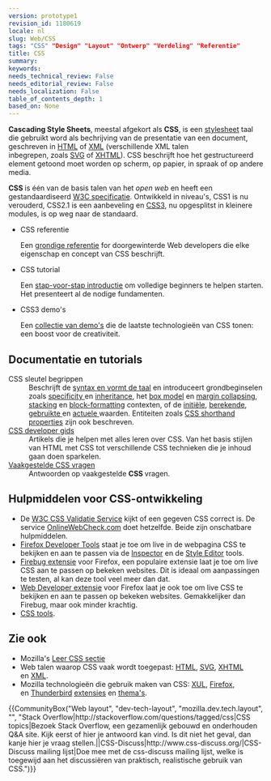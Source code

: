 ```yaml
---
version: prototype1
revision_id: 1180619
locale: nl
slug: Web/CSS
tags: "CSS" "Design" "Layout" "Ontwerp" "Verdeling" "Referentie"
title: CSS
summary: 
keywords: 
needs_technical_review: False
needs_editorial_review: False
needs_localization: False
table_of_contents_depth: 1
based_on: None
---
```

<p><span class="seoSummary"><strong>Cascading Style Sheets</strong>, meestal afgekort als&nbsp;<strong>CSS</strong>, is een&nbsp;<a href="/en-US/docs/DOM/stylesheet">stylesheet</a> taal die gebruikt word als bechrijving van de&nbsp;presentatie van een document, geschreven in <a href="/en-US/docs/HTML" title="The HyperText Mark-up Language">HTML</a></span> of&nbsp;<a href="/en-US/docs/XML" title="en-US/docs/XML">XML</a> (verschillende XML talen inbegrepen,&nbsp;zoals&nbsp;<a href="/en-US/docs/SVG" title="en-US/docs/SVG">SVG</a>&nbsp;of&nbsp;<a href="/en-US/docs/XHTML" title="en-US/docs/XHTML">XHTML</a>). CSS beschrijft hoe het gestructureerd element getoond&nbsp;moet worden op scherm, op papier, in spraak of op andere media.</p>

<p><strong>CSS&nbsp;</strong>is één van de basis talen van het <em>open web</em> en heeft een gestandaardiseerd <a href="http://w3.org/Style/CSS/#specs">W3C specificatie</a>. Ontwikkeld in niveau's, CSS1 is nu verouderd, CSS2.1 is een aanbeveling&nbsp;en <a href="/en-US/docs/CSS/CSS3">CSS3</a>, nu opgesplitst in kleinere modules, is op weg naar de standaard.</p>

<section id="sect1">
<ul class="card-grid">
 <li><span>CSS referentie</span>

  <p>Een&nbsp;<a href="/en-US/docs/Web/CSS/Reference">grondige referentie</a>&nbsp;for doorgewinterde Web developers die elke eigenschap en concept van CSS beschrijft.</p>
 </li>
 <li><span>CSS tutorial</span>
  <p>Een&nbsp;<a href="/nl/docs/Learn/CSS/Introduction_to_CSS" title="en-US/docs/CSS/Getting_Started">stap-voor-stap introductie</a>&nbsp;om volledige beginners te helpen starten. Het presenteert al de nodige fundamenten.</p>
 </li>
 <li><span>CSS3 demo's</span>
  <p>Een&nbsp;<a href="/en-US/demos/tag/tech:css3" title="https://developer.mozilla.org/en-US/demos/tag/tech:css3">collectie&nbsp;van&nbsp;demo's</a> die de laatste technologieën van CSS tonen: een boost voor de creativiteit.</p>
 </li>
</ul>

<div class="row topicpage-table">
<div class="section">
<h2 class="Documentation" id="Documentation" name="Documentation">Documentatie en&nbsp;tutorials</h2>

<dl>
 <dt>CSS sleutel begrippen</dt>
 <dd>Beschrijft de <a href="/en-US/docs/CSS/Syntax">syntax en&nbsp;vormt de taal</a> en introduceert grondbeginselen zoals <a href="/en-US/docs/CSS/Specificity">specificity </a>en <a href="/en-US/docs/CSS/inheritance">inheritance</a>, het <a href="/en-US/docs/CSS/box_model">box model</a> en <a href="/en-US/docs/CSS/margin_collapsing">margin collapsing</a>, <a href="/en-US/docs/CSS/Understanding_z-index/The_stacking_context">stacking</a> en <a href="/en-US/docs/CSS/block_formatting_context">block-formatting</a> contexten, of de <a href="/en-US/docs/CSS/initial_value">initiële</a>, <a href="/en-US/docs/CSS/computed_value">berekende</a>, <a href="/en-US/docs/CSS/used_value">gebruikte </a>en <a href="/nl/docs/">actuele </a>waarden. Entiteiten zoals <a href="/en-US/docs/CSS/Shorthand_properties">CSS shorthand properties</a> zijn ook beschreven.</dd>
 <dt><a href="/en-US/docs/Web/Guide/CSS" title="/en-US/docs/Web/Guide/CSS">CSS developer gids</a></dt>
 <dd>Artikels die je helpen met alles leren over CSS. Van het&nbsp;basis stijlen van HTML met CSS tot verschillende CSS technieken die je inhoud gaan doen sparkelen.</dd>
 <dt><a href="/en-US/docs/Web/CSS/Common_CSS_Questions">Vaakgestelde&nbsp;CSS vragen</a></dt>
 <dd>Antwoorden op vaakgestelde&nbsp;<strong>CSS </strong>vragen.</dd>
</dl>
</div>

<div class="section">
<h2 class="Tools" id="Tools" name="Tools">Hulpmiddelen voor CSS-ontwikkeling</h2>

<ul>
 <li>De <a href="http://jigsaw.w3.org/css-validator/">W3C CSS Validatie Service</a> kijkt of een gegeven CSS correct is. De service <a href="//www.OnlineWebCheck.com/">OnlineWebCheck.com</a> doet hetzelfde. Beide zijn onschatbare hulpmiddelen.</li>
 <li><a href="/en-US/docs/Tools">Firefox Developer Tools</a>&nbsp;staat je toe om live in de webpagina CSS te bekijken en aan te passen via de <a href="/en-US/docs/Tools/Page_Inspector">Inspector</a> en de&nbsp;<a href="/en-US/docs/Tools/Style_Editor">Style Editor</a> tools.</li>
 <li><a class="link-https" href="https://addons.mozilla.org/en-US/firefox/addon/1843">Firebug extensie</a>&nbsp;voor Firefox, een populaire extensie laat je toe om live CSS aan te passen op bekeken websites. Dit is ideaal om aanpassingen te testen, al kan deze tool veel meer dan dat.</li>
 <li><a class="link-https" href="https://addons.mozilla.org/en-US/firefox/addon/60">Web Developer extensie</a>&nbsp;voor Firefox laat je ook toe om live CSS te bekijken en aan te passen&nbsp;op bekeken websites. Gemakkelijker dan Firebug, maar ook minder krachtig.</li>
 <li><a href="/en-US/docs/Web/CSS/Tools">CSS tools</a>.</li>
</ul>
</div>
</div>
</section>

<h2 id="Zie_ook">Zie ook</h2>

<ul>
 <li>Mozilla's <a href="/en-US/Learn/CSS">Leer CSS sectie</a></li>
 <li>Web talen waarop CSS vaak wordt toegepast:&nbsp;<a href="/en-US/docs/HTML" title="en-US/docs/HTML">HTML</a>, <a href="/en-US/docs/SVG" title="SVG">SVG</a>, <a href="/en-US/docs/XHTML" title="en-US/docs/XHTML">XHTML</a> en&nbsp;<a href="/en-US/docs/XML" title="en-US/docs/XML">XML</a>.</li>
 <li>Mozilla technologieën die gebruik maken van CSS:&nbsp;<a href="/en-US/docs/Mozilla/Tech/XUL" title="en-US/docs/XUL">XUL</a>, <a href="/en-US/Firefox">Firefox</a>, en&nbsp;<a href="/en-US/docs/Mozilla/Thunderbird">Thunderbird</a> <a href="/en-US/docs/Extensions" title="en-US/docs/Extensions">extensies</a> en&nbsp;<a href="/en-US/Add-ons/Themes" title="en-US/docs/Themes">thema's</a>.</li>
</ul>

<p>{{CommunityBox("Web layout", "dev-tech-layout", "mozilla.dev.tech.layout", "", "Stack Overflow|http://stackoverflow.com/questions/tagged/css|CSS topics|Bezoek Stack Overflow, een gezamenlijk gebouwd en onderhouden Q&amp;A site. Kijk eerst of hier je antwoord kan vind. Is dit niet het geval, dan kanje hier je vraag stellen.||CSS-Discuss|http://www.css-discuss.org/|CSS-Discuss mailing lijst|Doe mee met de css-discuss mailing lijst, welke is toegewijd aan het discussiëren van praktisch,&nbsp;realistische gebruik van CSS.")}}</p>

